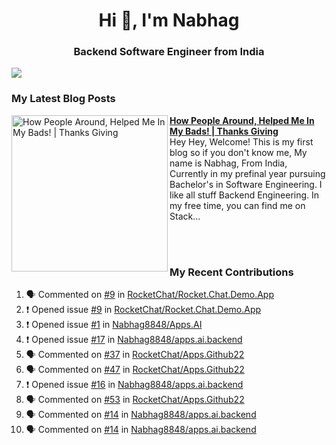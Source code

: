  
<h1 align="center">Hi 👋, I'm Nabhag</h1>
<h3 align="center">Backend Software Engineer from India</h3>

<img src="Twitter header - 2.png"/>

### My Latest Blog Posts 
<!-- HASHNODE_BLOG:START -->
<p align="left">
<a href="https://nabhagmotivaras.hashnode.dev//experience-2022" title="How People Around, Helped Me In My Bads!  | Thanks Giving"><img src="https://cdn.hashnode.com/res/hashnode/image/stock/unsplash/d1956810eb099b7959df44d932fa9fe4.jpeg" alt="How People Around, Helped Me In My Bads!  | Thanks Giving" width="250px" align="left" /></a>
<a href="https://nabhagmotivaras.hashnode.dev//experience-2022" title="How People Around, Helped Me In My Bads!  | Thanks Giving"><strong>How People Around, Helped Me In My Bads!  | Thanks Giving</strong></a>
<br/> Hey Hey, Welcome! This is my first blog so if you don't know me, My name is Nabhag, From India, Currently in my prefinal year pursuing Bachelor's in Software Engineering. I like all stuff Backend Engineering. In my free time, you can find me on Stack... </p> <br/> <br/>
<!-- HASHNODE_BLOG:END -->
<p align=left>

 ### My Recent Contributions

<!--START_SECTION:activity-->
1. 🗣 Commented on [#9](https://github.com/RocketChat/Rocket.Chat.Demo.App/issues/9) in [RocketChat/Rocket.Chat.Demo.App](https://github.com/RocketChat/Rocket.Chat.Demo.App)
2. ❗️ Opened issue [#9](https://github.com/RocketChat/Rocket.Chat.Demo.App/issues/9) in [RocketChat/Rocket.Chat.Demo.App](https://github.com/RocketChat/Rocket.Chat.Demo.App)
3. ❗️ Opened issue [#1](https://github.com/Nabhag8848/Apps.AI/issues/1) in [Nabhag8848/Apps.AI](https://github.com/Nabhag8848/Apps.AI)
4. ❗️ Opened issue [#17](https://github.com/Nabhag8848/apps.ai.backend/issues/17) in [Nabhag8848/apps.ai.backend](https://github.com/Nabhag8848/apps.ai.backend)
5. 🗣 Commented on [#37](https://github.com/RocketChat/Apps.Github22/issues/37) in [RocketChat/Apps.Github22](https://github.com/RocketChat/Apps.Github22)
6. 🗣 Commented on [#47](https://github.com/RocketChat/Apps.Github22/issues/47) in [RocketChat/Apps.Github22](https://github.com/RocketChat/Apps.Github22)
7. ❗️ Opened issue [#16](https://github.com/Nabhag8848/apps.ai.backend/issues/16) in [Nabhag8848/apps.ai.backend](https://github.com/Nabhag8848/apps.ai.backend)
8. 🗣 Commented on [#53](https://github.com/RocketChat/Apps.Github22/issues/53) in [RocketChat/Apps.Github22](https://github.com/RocketChat/Apps.Github22)
9. 🗣 Commented on [#14](https://github.com/Nabhag8848/apps.ai.backend/issues/14) in [Nabhag8848/apps.ai.backend](https://github.com/Nabhag8848/apps.ai.backend)
10. 🗣 Commented on [#14](https://github.com/Nabhag8848/apps.ai.backend/issues/14) in [Nabhag8848/apps.ai.backend](https://github.com/Nabhag8848/apps.ai.backend)
<!--END_SECTION:activity-->
 
 </p>


